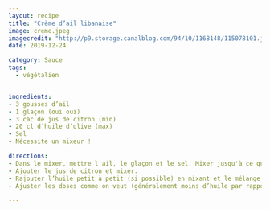 ```yaml
---
layout: recipe
title: "Crème d’ail libanaise"
image: creme.jpeg
imagecredit: "http://p9.storage.canalblog.com/94/10/1168148/115078101.jpg"
date: 2019-12-24

category: Sauce
tags:
  - végétalien


ingredients:
- 3 gousses d’ail
- 1 glaçon (oui oui)
- 3 càc de jus de citron (min)
- 20 cl d’huile d’olive (max)
- Sel
- Nécessite un mixeur !

directions:
- Dans le mixer, mettre l'ail, le glaçon et le sel. Mixer jusqu'à ce que l'ail soit bien haché.
- Ajouter le jus de citron et mixer.
- Rajouter l’huile petit à petit (si possible) en mixant et le mélange va blanchir et épaissir un peu.
- Ajuster les doses comme on veut (généralement moins d’huile par rapport au citron et à l’ail). Garder au frigo.

---
```

